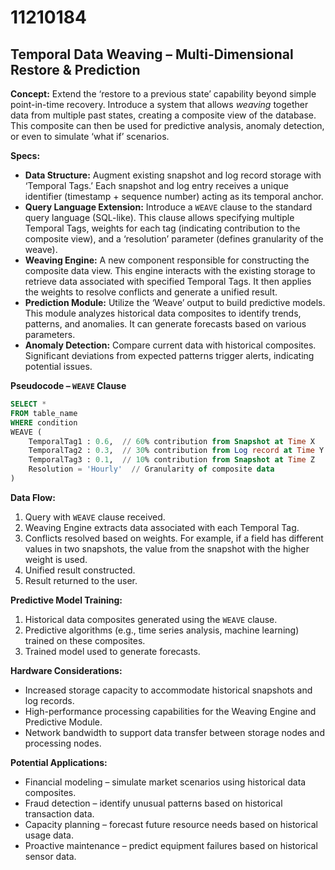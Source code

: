 # 11210184

## Temporal Data Weaving – Multi-Dimensional Restore & Prediction

**Concept:** Extend the ‘restore to a previous state’ capability beyond simple point-in-time recovery. Introduce a system that allows *weaving* together data from multiple past states, creating a composite view of the database. This composite can then be used for predictive analysis, anomaly detection, or even to simulate ‘what if’ scenarios.

**Specs:**

*   **Data Structure:** Augment existing snapshot and log record storage with ‘Temporal Tags.’ Each snapshot and log entry receives a unique identifier (timestamp + sequence number) acting as its temporal anchor.
*   **Query Language Extension:** Introduce a `WEAVE` clause to the standard query language (SQL-like).  This clause allows specifying multiple Temporal Tags, weights for each tag (indicating contribution to the composite view), and a ‘resolution’ parameter (defines granularity of the weave).
*   **Weaving Engine:** A new component responsible for constructing the composite data view. This engine interacts with the existing storage to retrieve data associated with specified Temporal Tags. It then applies the weights to resolve conflicts and generate a unified result.
*   **Prediction Module:**  Utilize the ‘Weave’ output to build predictive models. This module analyzes historical data composites to identify trends, patterns, and anomalies. It can generate forecasts based on various parameters.
*   **Anomaly Detection:** Compare current data with historical composites. Significant deviations from expected patterns trigger alerts, indicating potential issues.

**Pseudocode – `WEAVE` Clause**

```sql
SELECT *
FROM table_name
WHERE condition
WEAVE (
    TemporalTag1 : 0.6,  // 60% contribution from Snapshot at Time X
    TemporalTag2 : 0.3,  // 30% contribution from Log record at Time Y
    TemporalTag3 : 0.1,  // 10% contribution from Snapshot at Time Z
    Resolution = 'Hourly'  // Granularity of composite data
)
```

**Data Flow:**

1.  Query with `WEAVE` clause received.
2.  Weaving Engine extracts data associated with each Temporal Tag.
3.  Conflicts resolved based on weights.  For example, if a field has different values in two snapshots, the value from the snapshot with the higher weight is used.
4.  Unified result constructed.
5.  Result returned to the user.

**Predictive Model Training:**

1.  Historical data composites generated using the `WEAVE` clause.
2.  Predictive algorithms (e.g., time series analysis, machine learning) trained on these composites.
3.  Trained model used to generate forecasts.

**Hardware Considerations:**

*   Increased storage capacity to accommodate historical snapshots and log records.
*   High-performance processing capabilities for the Weaving Engine and Predictive Module.
*   Network bandwidth to support data transfer between storage nodes and processing nodes.

**Potential Applications:**

*   Financial modeling – simulate market scenarios using historical data composites.
*   Fraud detection – identify unusual patterns based on historical transaction data.
*   Capacity planning – forecast future resource needs based on historical usage data.
*   Proactive maintenance – predict equipment failures based on historical sensor data.